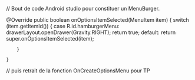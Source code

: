 // Bout de code Android studio pour constituer un MenuBurger.

@Override
    public boolean onOptionsItemSelected(MenuItem item) {
        switch (item.getItemId()) {
            case R.id.hamburgerMenu:
                drawerLayout.openDrawer(Gravity.RIGHT);
                return true;
                default:
                    return super.onOptionsItemSelected(item);

        }

    } 
// puis retrait de la fonction OnCreateOptionsMenu pour TP     
